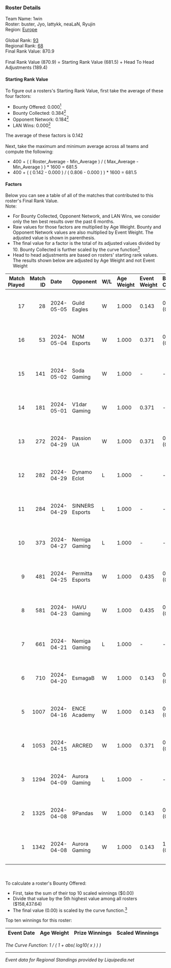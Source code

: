 ### Roster Details<br />
Team Name: 1win<br />
Roster: buster, Jyo, lattykk, neaLaN, Ryujin<br />
Region: [Europe]( ../standings_europe.md)<br />
<br />
Global Rank: [93](../standings_global.md)<br />
Regional Rank: [68]( ../standings_europe.md)<br />
Final Rank Value:  870.9<br />
<br />
Final Rank Value (870.9) = Starting Rank Value (681.5) + Head To Head Adjustments (189.4)<br />

#### Starting Rank Value<br />
To figure out a rosters's Starting Rank Value, first take the average of these four factors:<br />
- Bounty Offered: 0.000[<sup>1</sup>](#table2)
- Bounty Collected: 0.384[<sup>2</sup>](#table1)
- Opponent Network: 0.184[<sup>2</sup>](#table1)
- LAN Wins: 0.000[<sup>2</sup>](#table1)

The average of these factors is 0.142<br />
<br />
Next, take the maximum and minimum average across all teams and compute the following:<br />
- 400 + ( ( Roster_Average - Min_Average ) / ( Max_Average - Min_Average ) ) * 1600 = 681.5
- 400 + ( ( 0.142 - 0.000 ) / ( 0.806 - 0.000 ) ) * 1600 = 681.5


#### Factors<br />
Below you can see a table of all of the matches that contributed to this roster's Final Rank Value.<br />
Note:<br />

- For Bounty Collected, Opponent Network, and LAN Wins, we consider only the ten best results over the past 6 months.
- Raw values for those factors are multiplied by Age Weight. Bounty and Opponent Network values are also multiplied by Event Weight. The adjusted value is shown in parenthesis.
- The final value for a factor is the total of its adjusted values divided by 10. Bounty Collected is further scaled by the curve function[<sup>3</sup>](#curveFunction)
- Head to head adjustments are based on rosters' starting rank values. The results shown below are adjusted by Age Weight and not Event Weight
<span id="table1"></span><br />


| Match Played | Match ID | Date       | Opponent         | W/L | Age Weight | Event Weight | Bounty Collected | Opponent Network | LAN Wins      | H2H Adj. | Roster                               |
| -: | -: | :- | :- | :- | :- | :- | :- | :- | :- | -: | :- |
|           17 |       28 | 2024-05-05 | Guild Eagles     | W   | 1.000      | 0.143        | 0.037 (0.005)    | 0.586 (0.084)    | false (0.000) |    19.60 | buster, Jyo, lattykk, neaLaN, Ryujin |
|           16 |       53 | 2024-05-04 | NOM Esports      | W   | 1.000      | 0.371        | 0.000 (0.000)    | 0.374 (0.139)    | false (0.000) |    11.15 | buster, Jyo, lattykk, neaLaN, Ryujin |
|           15 |      141 | 2024-05-02 | Soda Gaming      | W   | 1.000      | -            | -                | -                | false (0.000) |     5.16 | buster, Jyo, lattykk, neaLaN, Ryujin |
|           14 |      181 | 2024-05-01 | V1dar Gaming     | W   | 1.000      | 0.371        | -                | 0.345 (0.128)    | false (0.000) |     8.69 | buster, Jyo, lattykk, neaLaN, Ryujin |
|           13 |      272 | 2024-04-29 | Passion UA       | W   | 1.000      | 0.371        | 0.114 (0.042)    | 0.980 (0.364)    | false (0.000) |    19.43 | buster, Jyo, lattykk, neaLaN, Ryujin |
|           12 |      282 | 2024-04-29 | Dynamo Eclot     | L   | 1.000      | -            | -                | -                | -             |    -8.56 | buster, Jyo, lattykk, neaLaN, Ryujin |
|           11 |      284 | 2024-04-29 | SINNERS Esports  | L   | 1.000      | -            | -                | -                | -             |   -10.57 | buster, Jyo, lattykk, neaLaN, Ryujin |
|           10 |      373 | 2024-04-27 | Nemiga Gaming    | L   | 1.000      | -            | -                | -                | -             |    -2.90 | buster, Jyo, lattykk, neaLaN, Ryujin |
|            9 |      481 | 2024-04-25 | Permitta Esports | W   | 1.000      | 0.435        | 0.063 (0.027)    | 1.000 (0.435)    | false (0.000) |    20.72 | buster, Jyo, lattykk, neaLaN, Ryujin |
|            8 |      581 | 2024-04-23 | HAVU Gaming      | W   | 1.000      | 0.435        | 0.024 (0.010)    | 0.213 (0.093)    | false (0.000) |    13.67 | buster, Jyo, lattykk, neaLaN, Ryujin |
|            7 |      661 | 2024-04-21 | Nemiga Gaming    | L   | 1.000      | -            | -                | -                | -             |    -2.55 | buster, Jyo, lattykk, neaLaN, Ryujin |
|            6 |      710 | 2024-04-20 | EsmagaB          | W   | 1.000      | 0.143        | 0.016 (0.002)    | 0.559 (0.080)    | false (0.000) |    17.55 | buster, Jyo, lattykk, neaLaN, Ryujin |
|            5 |     1007 | 2024-04-16 | ENCE Academy     | W   | 1.000      | 0.143        | 0.028 (0.004)    | -                | false (0.000) |    19.20 | buster, Jyo, lattykk, neaLaN, Ryujin |
|            4 |     1053 | 2024-04-15 | ARCRED           | W   | 1.000      | 0.371        | 0.004 (0.002)    | 0.825 (0.306)    | false (0.000) |    19.47 | buster, Jyo, lattykk, neaLaN, Ryujin |
|            3 |     1294 | 2024-04-09 | Aurora Gaming    | L   | 1.000      | -            | -                | -                | -             |    -0.40 | buster, Jyo, lattykk, neaLaN, Ryujin |
|            2 |     1325 | 2024-04-08 | 9Pandas          | W   | 1.000      | 0.143        | 0.085 (0.012)    | 0.661 (0.094)    | -             |    28.59 | buster, Jyo, lattykk, neaLaN, Ryujin |
|            1 |     1342 | 2024-04-08 | Aurora Gaming    | W   | 1.000      | 0.143        | 1.000 (0.143)    | 0.799 (0.114)    | -             |    31.19 | buster, Jyo, lattykk, neaLaN, Ryujin |

<br />
<span id="table2"></span><br />
To calculate a roster's Bounty Offered:<br />

- First, take the sum of their top 10 scaled winnings ($0.00)
- Divide that value by the 5th highest value among all rosters ($158,437.64)
- The final value (0.00) is scaled by the curve function.[<sup>3</sup>](#curveFunction)

Top ten winnings for this roster:<br />

| Event Date | Age Weight | Prize Winnings | Scaled Winnings |
| :- | -: | :- | :- |


<span id="curveFunction"></span>_The Curve Function: 1 / ( 1 + abs( log10( x ) ) )_<br />

---
_Event data for Regional Standings provided by Liquipedia.net_<br />
